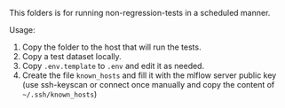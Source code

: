 This folders is for running non-regression-tests in a scheduled manner.

Usage:

1. Copy the folder to the host that will run the tests.
2. Copy a test dataset locally.
2. Copy `.env.template` to `.env` and edit it as needed.
3. Create the file `known_hosts` and fill it with the mlflow server public key
   (use ssh-keyscan or connect once manually and copy the content of
   `~/.ssh/known_hosts`)

